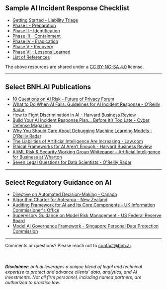 ## Sample AI Incident Response Checklist

* [Getting Started - Liability Triage](bnh.ai-AI-IR-Checklist-Liability-Triage.pdf)<br>
* [Phase I - Preparation](bnh.ai-AI-IR-Checklist-Preparation.pdf)<br>
* [Phase II - Identification](bnh.ai-AI-IR-Checklist-Identification.pdf)<br>
* [Phase III - Containment](bnh.ai-AI-IR-Checklist-Containment.pdf)<br>
* [Phase IV - Eradication](bnh.ai-AI-IR-Checklist-Eradication.pdf)<br>
* [Phase V - Recovery](bnh.ai-AI-IR-Checklist-Recovery.pdf)<br>
* [Phase VI - Lessons Learned](bnh.ai-AI-IR-Checklist-Lessons-Learned.pdf)<br>
* [List of References](bnh.ai-AI-IR-Checklist-References.pdf)<br>


The above resources are shared under a [CC BY-NC-SA 4.0](https://creativecommons.org/licenses/by-nc-sa/4.0/) license. 

***

## Select BNH.AI Publications


* [10 Questions on AI Risk - Future of Privacy Forum](https://fpf.org/wp-content/uploads/2020/06/Ten-Questions-on-AI-Risk-FPF.pdf) 
* [What to Do When AI Fails: Guidelines for AI Incident Response - O'Reilly Radar](https://www.oreilly.com/radar/what-to-do-when-ai-fails/)
* [How to Fight Discrimination in AI - Harvard Business Review](https://hbr.org/2020/08/how-to-fight-discrimination-in-ai)
* [Build Your AI Incident Response Plan… Before It’s Too Late - Cyber Defense Magazine](https://www.cyberdefensemagazine.com/build-your-ai-incident-response-plan/)
* [Why You Should Care About Debugging Machine Learning Models - O'Reilly Radar](https://www.oreilly.com/radar/why-you-should-care-about-debugging-machine-learning-models/)
* [The Liabilities of Artificial Intelligence Are Increasing - Law.com](https://www.law.com/legaltechnews/2020/06/15/the-liabilities-of-artificial-intelligence-are-increasing/)
* [Ethical Frameworks for AI Aren’t Enough - Harvard Business Review](https://hbr.org/2020/11/ethical-frameworks-for-ai-arent-enough)
* [AI/ML Risk & Security Working Group Whitepaper - Artificial Intelligence for Business at Wharton](https://ai.wharton.upenn.edu/artificial-intelligence-risk-governance/)
* [Seven Legal Questions for Data Scientists - O'Reilly Radar](https://www.oreilly.com/radar/seven-legal-questions-for-data-scientists/)

***

## Select Regulatory Guidance on AI

* [Directive on Automated Decision-Making - Canada](https://www.tbs-sct.gc.ca/pol/doc-eng.aspx?id=32592)
* [Algorithm Charter for Aotearoa - New Zealand](https://data.govt.nz/assets/data-ethics/algorithm/Algorithm-Charter-2020_Final-English-1.pdf)
* [Auditing Framework for AI and Its Core Components - UK Information Commissioner's Office](https://ico.org.uk/about-the-ico/news-and-events/ai-blog-an-overview-of-the-auditing-framework-for-artificial-intelligence-and-its-core-components/)
* [Supervisory Guidance on Model Risk Management - US Federal Reserve Board](https://www.federalreserve.gov/supervisionreg/srletters/sr1107a1.pdf)
* [Model AI Governance Framework - Singapore Personal Data Protection Commission](https://www.pdpc.gov.sg/Help-and-Resources/2020/01/Model-AI-Governance-Framework)


***

Comments or questions? Please reach out to [contact@bnh.ai](mailto:contact@bnh.ai). 
<br>
<br>
<br>
<br>
<i><b>Disclaimer</b>: bnh.ai leverages a unique blend of legal and technical expertise to protect and advance clients’ data, analytics, and AI investments. Not all firm personnel, including named partners, are authorized to practice law.</i> 

